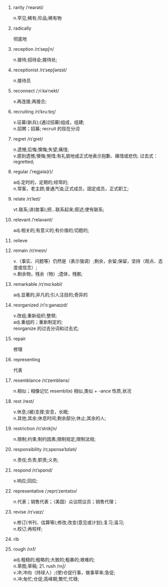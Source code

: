 1. rarity /ˈreərəti/

   n.罕见;稀有;珍品;稀有物

2. radically

   彻底地

3. reception /rɪˈsepʃn/

   n.接待;招待会;接待处;

4. receptionist /rɪˈsepʃənɪst/

   n.接待员

5. reconnect /ˌriːkəˈnekt/

   v.再连接;再接合;

6. recruiting /rɪˈkruːtɪŋ/

   v.征募(新兵);(通过招募)组成，组建;  
   n.招聘；招募; recruit 的现在分词

7. regret /rɪˈɡret/

   n.遗憾;后悔;懊悔;失望;痛惜;  
   v.感到遗憾;懊悔;惋惜;有礼貌地或正式地表示抱歉、痛惜或悲伤; 过去式： regretted;

8. regular /ˈreɡjələ(r)/

   adj.定时的，定期的;经常的;  
   n.常客，老主顾;普通汽油;正式成员，固定成员，正式职工;

9. relate /rɪˈleɪt/

   vt.联系;讲(故事);把…联系起来;叙述;使有联系;

10. relevant /ˈreləvənt/

    adj.相关的;有意义的;有价值的;切题的;

11. relieve
12. remain /rɪˈmeɪn/

    v.（事实、问题等）仍然是（表示强调）;剩余，余留;保留，坚持（观点、态度或信念）;  
    n.剩余物，残余（物）;遗体，残骸;

13. remarkable /rɪˈmɑːkəbl/

    adj.显著的;非凡的;引人注目的;奇异的

14. reorganized /riˈɔːɡənaɪzd/

    v.改组;重新组织;整顿;  
    adj.重组的；重新制定的;  
    reorganize 的过去分词和过去式;

15. repair

    修理

16. representing

    代表

17. resemblance /rɪˈzembləns/

    n.相似；相像记忆
    resembl(e) 相似,类似 + -ance 性质,状况

18. rest /rest/

    v.休息;(被)支撑;安息，长眠;  
    n.其他;其余;休息时间;剩余部分;休止;其余的人;

19. restriction /rɪˈstrɪkʃn/

    n.限制;约束;制约因素;限制规定;限制法规;

20. responsibility /rɪˌspɒnsəˈbɪləti/

    n.责任;负责;职责;义务;

21. respond /rɪˈspɒnd/

    v.响应;回应;

22. representative /ˌreprɪˈzentətɪv/

    n.代表；销售代表；（美国）众议院议员；销售代理；

23. revise /rɪˈvaɪz/

    v.修订(书刊、估算等);修改;改变(意见或计划);复习;温习;  
    n.校订;再校样;

24. rib
25. rough /rʌf/

    adj.粗糙的;粗略的;大致的;粗暴的;艰难的;  
    n.草图;草稿; 21. rush /rʌʃ/  
    v.冲;冲向（持球人）;(使)仓促行事，做事草率;急促;  
    n.冲;匆忙;仓促;高峰期;繁忙;忙碌;
